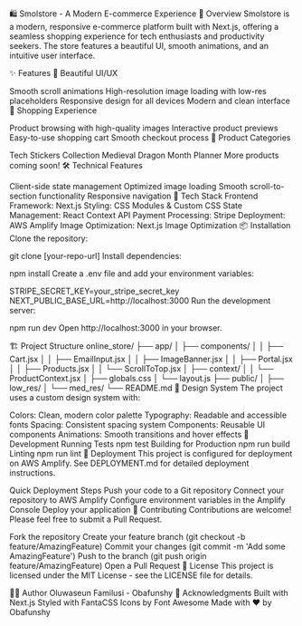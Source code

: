 🛍️ Smolstore - A Modern E-commerce Experience
🌟 Overview
Smolstore is a modern, responsive e-commerce platform built with Next.js, offering a seamless shopping experience for tech enthusiasts and productivity seekers. The store features a beautiful UI, smooth animations, and an intuitive user interface.

✨ Features
🎨 Beautiful UI/UX

Smooth scroll animations
High-resolution image loading with low-res placeholders
Responsive design for all devices
Modern and clean interface
🛒 Shopping Experience

Product browsing with high-quality images
Interactive product previews
Easy-to-use shopping cart
Smooth checkout process
🎯 Product Categories

Tech Stickers Collection
Medieval Dragon Month Planner
More products coming soon!
🛠️ Technical Features

Client-side state management
Optimized image loading
Smooth scroll-to-section functionality
Responsive navigation
🚀 Tech Stack
Frontend Framework: Next.js
Styling: CSS Modules & Custom CSS
State Management: React Context API
Payment Processing: Stripe
Deployment: AWS Amplify
Image Optimization: Next.js Image Optimization
📦 Installation
Clone the repository:

git clone [your-repo-url]
Install dependencies:

npm install
Create a .env file and add your environment variables:

STRIPE_SECRET_KEY=your_stripe_secret_key
NEXT_PUBLIC_BASE_URL=http://localhost:3000
Run the development server:

npm run dev
Open http://localhost:3000 in your browser.

🏗️ Project Structure
online_store/
├── app/
│   ├── components/
│   │   ├── Cart.jsx
│   │   ├── EmailInput.jsx
│   │   ├── ImageBanner.jsx
│   │   ├── Portal.jsx
│   │   ├── Products.jsx
│   │   └── ScrollToTop.jsx
│   ├── context/
│   │   └── ProductContext.jsx
│   ├── globals.css
│   └── layout.js
├── public/
│   ├── low_res/
│   └── med_res/
└── README.md
🎨 Design System
The project uses a custom design system with:

Colors: Clean, modern color palette
Typography: Readable and accessible fonts
Spacing: Consistent spacing system
Components: Reusable UI components
Animations: Smooth transitions and hover effects
🔧 Development
Running Tests
npm test
Building for Production
npm run build
Linting
npm run lint
🚀 Deployment
This project is configured for deployment on AWS Amplify. See DEPLOYMENT.md for detailed deployment instructions.

Quick Deployment Steps
Push your code to a Git repository
Connect your repository to AWS Amplify
Configure environment variables in the Amplify Console
Deploy your application
🤝 Contributing
Contributions are welcome! Please feel free to submit a Pull Request.

Fork the repository
Create your feature branch (git checkout -b feature/AmazingFeature)
Commit your changes (git commit -m 'Add some AmazingFeature')
Push to the branch (git push origin feature/AmazingFeature)
Open a Pull Request
📝 License
This project is licensed under the MIT License - see the LICENSE file for details.

👨‍💻 Author
Oluwaseun Familusi - Obafunshy
🙏 Acknowledgments
Built with Next.js
Styled with FantaCSS
Icons by Font Awesome
Made with ❤️ by Obafunshy